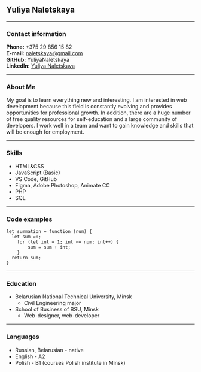 ## Yuliya Naletskaya
*******

### Contact information
**Phone:** +375 29 856 15 82  
**E-mail:** naletskaya@gmail.com  
**GitHub:** YuliyaNaletskaya  
**LinkedIn:** [Yuliya Naletskaya](https://www.linkedin.com/in/yuliya-naletskaya-08140698/)  
*******

### About Me
My goal is to learn everything new and interesting. I am interested in web development because this field is constantly evolving and provides opportunities for professional growth. In addition, there are a huge number of free quality resources for self-education and a large community of developers. I work well in a team and want to gain knowledge and skills that will be enough for employment.
*******

### Skills
* HTML&CSS
* JavaScript (Basic)
* VS Code, GitHub
* Figma, Adobe Photoshop, Animate CC
* PHP
* SQL
*******

### Code examples
```
let summation = function (num) {
  let sum =0;
	for (let int = 1; int <= num; int++) {
   		sum = sum + int;
	}
  return sum;
}
```
*******

### Education
+ Belarusian National Technical University, Minsk
    - Civil Engineering major
+ School of Business of BSU, Minsk 
    - Web-designer, web-developer
*******

### Languages
* Russian, Belarusian - native
* English - A2
* Polish - B1 (courses Polish institute in Minsk)